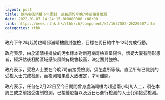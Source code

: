 ```yaml
---
layout: post
title: 啟晴邨滿晴樓下午圍封　居民須於今晚7時前接受檢測
date: 2022-03-07 14:24:15.000000000 +08:00
link: https://news.rthk.hk/rthk/ch/component/k2/1637582-20220307.htm
categories: rthk
---
```


政府下午2時起將啟晴邨滿晴樓圍封強檢，目標在明日約中午12時完成行動。

政府表示，由於滿晴樓排放的污水樣本對新冠病毒檢查呈陽性，懷疑大廈有隱形患者，經評估後相關區域感染風險有機會較高，決定圍封強檢。

政府表示，受檢人士要在今晚7時前接受檢測，須在處所等候，直至所有已識別的受檢人士完成檢測，而檢測結果獲大致確定，才可離開。

政府表示，任何在2月22日至今日期間曾身處滿晴樓內超過兩小時的人士，須在本周三或之前接受強制檢測，已接種疫苗以及近日已進行檢測的人士仍須接受檢測。
